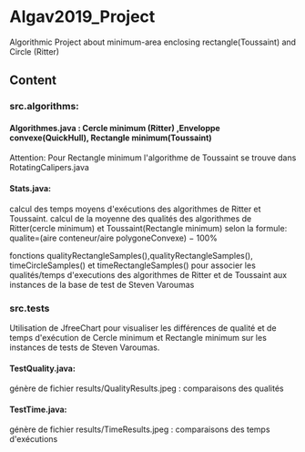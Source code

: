 # Algav2019_Project
Algorithmic Project about minimum-area enclosing rectangle(Toussaint) and  Circle (Ritter)


## Content
### src.algorithms:
#### Algorithmes.java : Cercle minimum (Ritter) ,Enveloppe convexe(QuickHull), Rectangle minimum(Toussaint) 
Attention: Pour Rectangle minimum l'algorithme de Toussaint se trouve dans RotatingCalipers.java

#### Stats.java: 
calcul des temps moyens d'exécutions des algorithmes de Ritter et Toussaint.
calcul de la moyenne des qualités des algorithmes de Ritter(cercle minimum) et Toussaint(Rectangle minimum) selon la formule:
qualite=(aire conteneur/aire polygoneConvexe) − 100%

fonctions qualityRectangleSamples(),qualityRectangleSamples(), timeCircleSamples() et timeRectangleSamples() 
pour associer les qualités/temps d'executions des algorithmes de Ritter et  de Toussaint aux instances de la base de test de Steven Varoumas

### src.tests
Utilisation de JfreeChart pour visualiser les différences de qualité et de temps d'exécution de Cercle minimum et Rectangle minimum 
sur les instances de tests de Steven Varoumas.

#### TestQuality.java:
génère de fichier results/QualityResults.jpeg : comparaisons des qualités
#### TestTime.java:
génère de fichier results/TimeResults.jpeg : comparaisons des temps d'exécutions

